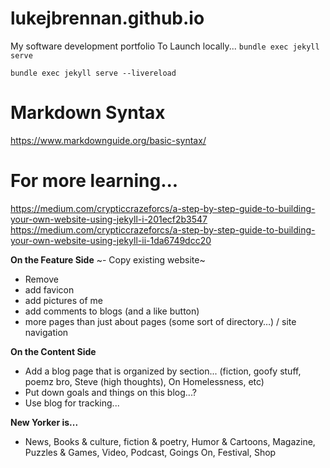 # lukejbrennan.github.io
My software development portfolio
 To Launch locally...
 `bundle exec jekyll serve`

 `bundle exec jekyll serve --livereload`


# Markdown Syntax 

https://www.markdownguide.org/basic-syntax/

# For more learning...

https://medium.com/crypticcrazeforcs/a-step-by-step-guide-to-building-your-own-website-using-jekyll-i-201ecf2b3547
https://medium.com/crypticcrazeforcs/a-step-by-step-guide-to-building-your-own-website-using-jekyll-ii-1da6749dcc20 

**On the Feature Side**
~- Copy existing website~
- Remove 
- add favicon
- add pictures of me
- add comments to blogs (and a like button)
- more pages than just about pages (some sort of directory…) / site navigation

**On the Content Side**
- Add a blog page that is organized by section... (fiction, goofy stuff, poemz bro, Steve (high thoughts), On Homelessness, etc)
- Put down goals and things on this blog...? 
- Use blog for tracking...

**New Yorker is...**
- News, Books & culture, fiction & poetry, Humor & Cartoons, Magazine, Puzzles & Games, Video, Podcast, Goings On, Festival, Shop